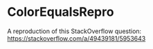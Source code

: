 # ColorEqualsRepro
A reproduction of this StackOverflow question: https://stackoverflow.com/a/49439181/5953643
